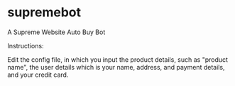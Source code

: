 # supremebot


A Supreme Website Auto Buy Bot

Instructions:

Edit the config file, in which you input the product details, such as "product name",
the user details which is your name, address, and payment details, and your credit card.
